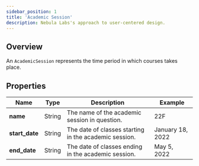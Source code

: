 ```yaml
---
sidebar_position: 1
title: 'Academic Session'
description: Nebula Labs's approach to user-centered design.
---
```


## Overview

An `AcademicSession` represents the time period in which courses takes place.

## Properties

| Name           | Type   | Description                                           | Example          |
| -------------- | ------ | ----------------------------------------------------- | ---------------- |
| **name**       | String | The name of the academic session in question.         | 22F              |
| **start_date** | String | The date of classes starting in the academic session. | January 18, 2022 |
| **end_date**   | String | The date of classes ending in the academic session.   | May 5, 2022      |
